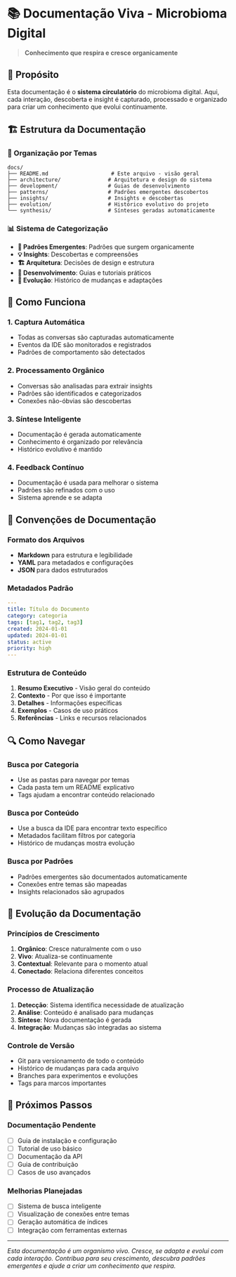 # 📚 Documentação Viva - Microbioma Digital

> **Conhecimento que respira e cresce organicamente**

## 🎯 Propósito

Esta documentação é o **sistema circulatório** do microbioma digital. Aqui, cada interação, descoberta e insight é capturado, processado e organizado para criar um conhecimento que evolui continuamente.

## 🏗️ Estrutura da Documentação

### 📁 Organização por Temas
```
docs/
├── README.md                    # Este arquivo - visão geral
├── architecture/               # Arquitetura e design do sistema
├── development/                # Guias de desenvolvimento
├── patterns/                   # Padrões emergentes descobertos
├── insights/                   # Insights e descobertas
├── evolution/                  # Histórico evolutivo do projeto
└── synthesis/                  # Sínteses geradas automaticamente
```

### 📊 Sistema de Categorização
- **🔄 Padrões Emergentes**: Padrões que surgem organicamente
- **💡 Insights**: Descobertas e compreensões
- **🏗️ Arquitetura**: Decisões de design e estrutura
- **🚀 Desenvolvimento**: Guias e tutoriais práticos
- **🌱 Evolução**: Histórico de mudanças e adaptações

## 🧬 Como Funciona

### 1. **Captura Automática**
- Todas as conversas são capturadas automaticamente
- Eventos da IDE são monitorados e registrados
- Padrões de comportamento são detectados

### 2. **Processamento Orgânico**
- Conversas são analisadas para extrair insights
- Padrões são identificados e categorizados
- Conexões não-óbvias são descobertas

### 3. **Síntese Inteligente**
- Documentação é gerada automaticamente
- Conhecimento é organizado por relevância
- Histórico evolutivo é mantido

### 4. **Feedback Contínuo**
- Documentação é usada para melhorar o sistema
- Padrões são refinados com o uso
- Sistema aprende e se adapta

## 📝 Convenções de Documentação

### Formato dos Arquivos
- **Markdown** para estrutura e legibilidade
- **YAML** para metadados e configurações
- **JSON** para dados estruturados

### Metadados Padrão
```yaml
---
title: Título do Documento
category: categoria
tags: [tag1, tag2, tag3]
created: 2024-01-01
updated: 2024-01-01
status: active
priority: high
---
```

### Estrutura de Conteúdo
1. **Resumo Executivo** - Visão geral do conteúdo
2. **Contexto** - Por que isso é importante
3. **Detalhes** - Informações específicas
4. **Exemplos** - Casos de uso práticos
5. **Referências** - Links e recursos relacionados

## 🔍 Como Navegar

### Busca por Categoria
- Use as pastas para navegar por temas
- Cada pasta tem um README explicativo
- Tags ajudam a encontrar conteúdo relacionado

### Busca por Conteúdo
- Use a busca da IDE para encontrar texto específico
- Metadados facilitam filtros por categoria
- Histórico de mudanças mostra evolução

### Busca por Padrões
- Padrões emergentes são documentados automaticamente
- Conexões entre temas são mapeadas
- Insights relacionados são agrupados

## 🌱 Evolução da Documentação

### Princípios de Crescimento
1. **Orgânico**: Cresce naturalmente com o uso
2. **Vivo**: Atualiza-se continuamente
3. **Contextual**: Relevante para o momento atual
4. **Conectado**: Relaciona diferentes conceitos

### Processo de Atualização
1. **Detecção**: Sistema identifica necessidade de atualização
2. **Análise**: Conteúdo é analisado para mudanças
3. **Síntese**: Nova documentação é gerada
4. **Integração**: Mudanças são integradas ao sistema

### Controle de Versão
- Git para versionamento de todo o conteúdo
- Histórico de mudanças para cada arquivo
- Branches para experimentos e evoluções
- Tags para marcos importantes

## 🚀 Próximos Passos

### Documentação Pendente
- [ ] Guia de instalação e configuração
- [ ] Tutorial de uso básico
- [ ] Documentação da API
- [ ] Guia de contribuição
- [ ] Casos de uso avançados

### Melhorias Planejadas
- [ ] Sistema de busca inteligente
- [ ] Visualização de conexões entre temas
- [ ] Geração automática de índices
- [ ] Integração com ferramentas externas

---

*Esta documentação é um organismo vivo. Cresce, se adapta e evolui com cada interação. Contribua para seu crescimento, descubra padrões emergentes e ajude a criar um conhecimento que respira.*
